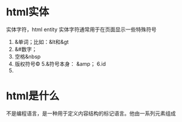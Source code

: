 # html实体
实体字符，html entity
实体字符通常用于在页面显示一些特殊符号
1. &单词；比如：&lt和&gt
2. &#数字；
3. 空格&nbsp 
4. 版权符号&copy;
5.&符号本身： &amp；
6.id
7. 
# html是什么
不是编程语言，是一种用于定义内容结构的标记语言。他由一系列元素组成